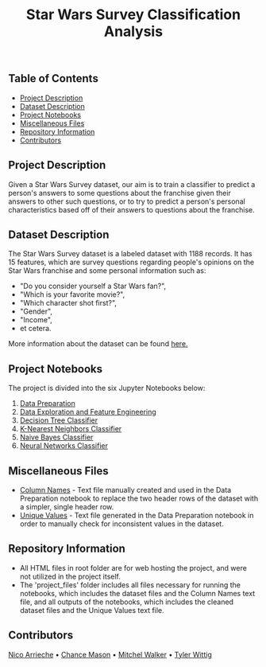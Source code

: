 <h1 align="center"> Star Wars Survey Classification Analysis </h1> <br> 

<!-- START doctoc generated TOC please keep comment here to allow auto update -->
<!-- DON'T EDIT THIS SECTION, INSTEAD RE-RUN doctoc TO UPDATE -->
## Table of Contents
- [Project Description](#project-description)
- [Dataset Description](#dataset-description)
- [Project Notebooks](#project-notebooks)
- [Miscellaneous Files](#miscellaneous-files)
- [Repository Information](#repository-information)
- [Contributors](#contributors)

<!-- END doctoc generated TOC please keep comment here to allow auto update -->

## Project Description 
Given a Star Wars Survey dataset, our aim is to train a classifier to predict a person's answers to some questions about the franchise given their answers to other such questions, or to try to predict a person's personal characteristics based off of their answers to questions about the franchise. 

## Dataset Description 
The Star Wars Survey dataset is a labeled dataset with 1188 records. It has 15 features, which are survey questions regarding people's opinions on the Star Wars franchise and some personal information such as: 

* "Do you consider yourself a Star Wars fan?",
* "Which is your favorite movie?",
* "Which character shot first?",
* "Gender",
* "Income",
* et cetera. 

More information about the dataset can be found [here.](https://github.com/fivethirtyeight/data/tree/master/star-wars-survey) 

## Project Notebooks 
The project is divided into the six Jupyter Notebooks below: 

1. [Data Preparation](./project_files/data_prep.ipynb)
2. [Data Exploration and Feature Engineering](./project_files/data_expl_feature_eng.ipynb)
3. [Decision Tree Classifier](./project_files/decision_trees.ipynb)
4. [K-Nearest Neighbors Classifier](./project_files/knn.ipynb)
5. [Naive Bayes Classifier](./project_files/naive_bayes.ipynb)
6. [Neural Networks Classifier](./project_files/neural_network.ipynb) 

## Miscellaneous Files 
* [Column Names](./project_files/column_names.txt) - Text file manually created and used in the Data Preparation notebook to replace the two header rows of the dataset with a simpler, single header row. 
* [Unique Values](./project_files/unique_values.txt) - Text file generated in the Data Preparation notebook in order to manually check for inconsistent values in the dataset. 

## Repository Information 
* All HTML files in root folder are for web hosting the project, and were not utilized in the project itself. 
* The 'project_files' folder includes all files necessary for running the notebooks, which includes the dataset files and the Column Names text file, and all outputs of the notebooks, which includes the cleaned dataset files and the Unique Values text file. 

## Contributors 
[Nico Arrieche](https://github.com/nicoarrieche/) • [Chance Mason](https://github.com/cmason1998) • [Mitchel Walker](https://www.linkedin.com/in/walker-mitchel/) • [Tyler Wittig](https://www.linkedin.com/in/tylerwittig/) 
